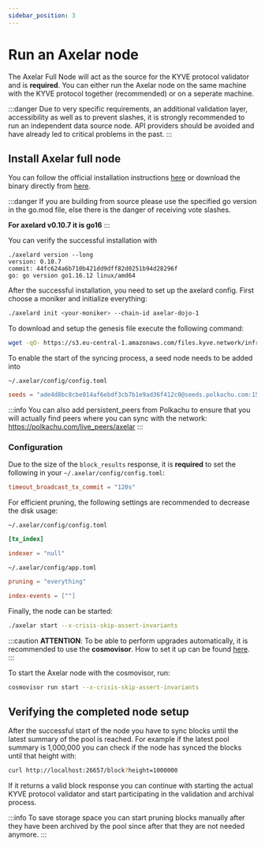 ```yaml
---
sidebar_position: 3
---
```


# Run an Axelar node

The Axelar Full Node will act as the source for the KYVE protocol validator and is **required**. You can either run the Axelar node on the same machine with the KYVE protocol together (recommended) or on a seperate machine.

:::danger
Due to very specific requirements, an additional validation layer, accessibility as well as to prevent slashes, it is strongly recommended to run an independent data source node. API providers should be avoided and have already led to critical problems in the past.
:::

## Install Axelar full node

You can follow the official installation instructions [here](https://docs.axelar.dev/node/join-genesis) or download the binary directly from [here](https://github.com/axelarnetwork/axelar-core/releases/tag/v0.10.7).

:::danger
If you are building from source please use the specified go version in the go.mod file, else there is the danger of receiving vote slashes.

**For axelard v0.10.7 it is go16**
:::

You can verify the successful installation with

```
./axelard version --long
version: 0.10.7
commit: 44fc624a6b710b421dd9dff82d0251b94d28296f
go: go version go1.16.12 linux/amd64
```

After the successful installation, you need to set up the axelard config. First choose a moniker and initialize everything:

```bash
./axelard init <your-moniker> --chain-id axelar-dojo-1
```

To download and setup the genesis file execute the following command:

```bash
wget -qO- https://s3.eu-central-1.amazonaws.com/files.kyve.network/infrastructure/axelar/genesis.json.gz | zcat > ~/.axelar/config/genesis.json
```

To enable the start of the syncing process, a seed node needs to be added into

`~/.axelar/config/config.toml`

```toml
seeds = "ade4d8bc8cbe014af6ebdf3cb7b1e9ad36f412c0@seeds.polkachu.com:15156,3d67d0646cddcc203b41434aceea64ade22ba6fc@k8s-mainnet-axelarco-79b464ee93-f03cb16c57cf7cb2.elb.us-east-2.amazonaws.com:26656,609504b517f88f628e98d4a918ffc69e9654b451@65.108.192.147:26656,691101434ca4016b28e6a9943da2ad6838b80685@axelar-seed.pops.one:26656,44596cd8c8fd80be909a5968ac4ba6651d840b36@axelar-seed.validatrium.com:6969"
```

:::info
You can also add persistent_peers from Polkachu to ensure that you will actually find peers where you can sync with the network: https://polkachu.com/live_peers/axelar
:::

### Configuration

Due to the size of the `block_results` response, it is **required** to set the following in your `~/.axelar/config/config.toml`:

```toml
timeout_broadcast_tx_commit = "120s"
```

For efficient pruning, the following settings are recommended to decrease the disk usage:

`~/.axelar/config/config.toml`

```toml
[tx_index]

indexer = "null"
```

`~/.axelar/config/app.toml`

```toml
pruning = "everything"

index-events = [""]
```

Finally, the node can be started:

```bash
./axelar start --x-crisis-skip-assert-invariants
```

:::caution
**ATTENTION**: To be able to perform upgrades automatically, it is recommended to use the <strong>cosmovisor</strong>. How to set it up can be found [here](https://docs.axelar.io/validators/running-a-node/cosmovisor).
:::

To start the Axelar node with the cosmovisor, run:

```bash
cosmovisor run start --x-crisis-skip-assert-invariants
```

## Verifying the completed node setup

After the successful start of the node you have to sync blocks until the latest summary of the pool is reached. For example
if the latest pool summary is 1,000,000 you can check if the node has synced the blocks until
that height with:

```bash
curl http://localhost:26657/block?height=1000000
```

If it returns a valid block response you can continue with starting the actual KYVE protocol validator
and start participating in the validation and archival process.

:::info
To save storage space you can start pruning blocks manually after they have been archived
by the pool since after that they are not needed anymore.
:::
